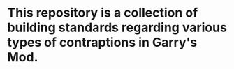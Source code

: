 # This repository is a collection of building standards regarding various types of contraptions in Garry's Mod.

